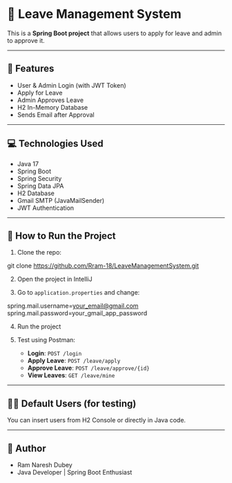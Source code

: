 # 📝 Leave Management System

This is a **Spring Boot project** that allows users to apply for leave and admin to approve it.

---

## 🔑 Features

- User & Admin Login (with JWT Token)
- Apply for Leave
- Admin Approves Leave
- H2 In-Memory Database
- Sends Email after Approval

---

## 💻 Technologies Used

- Java 17
- Spring Boot
- Spring Security
- Spring Data JPA
- H2 Database
- Gmail SMTP (JavaMailSender)
- JWT Authentication

---

## 🚀 How to Run the Project

1. Clone the repo:

git clone https://github.com/Rram-18/LeaveManagementSystem.git


2. Open the project in IntelliJ

3. Go to `application.properties` and change:

spring.mail.username=your_email@gmail.com
spring.mail.password=your_gmail_app_password


4. Run the project

5. Test using Postman:
    - **Login**: `POST /login`
    - **Apply Leave**: `POST /leave/apply`
    - **Approve Leave**: `POST /leave/approve/{id}`
    - **View Leaves**: `GET /leave/mine`

---

## 🧑‍💼 Default Users (for testing)

You can insert users from H2 Console or directly in Java code.

---

## 🧠 Author

- Ram Naresh Dubey
- Java Developer | Spring Boot Enthusiast
